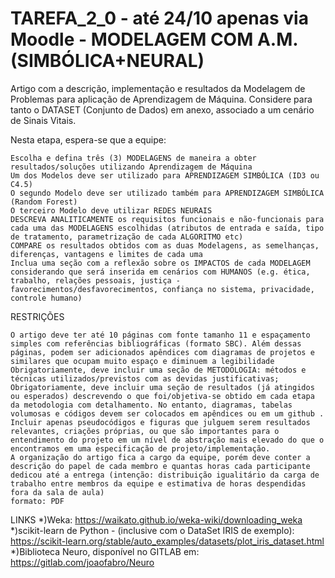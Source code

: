 # TAREFA_2_0 - até 24/10 apenas via Moodle - MODELAGEM COM A.M. (SIMBÓLICA+NEURAL)

Artigo com a descrição, implementação e resultados da Modelagem de Problemas para aplicação de Aprendizagem de Máquina.
Considere para tanto o DATASET (Conjunto de Dados) em anexo, associado a um cenário de Sinais Vitais.

Nesta etapa, espera-se que a equipe:

    Escolha e defina três (3) MODELAGENS de maneira a obter resultados/soluções utilizando Aprendizagem de Máquina
    Um dos Modelos deve ser utilizado para APRENDIZAGEM SIMBÓLICA (ID3 ou C4.5)
    O segundo Modelo deve ser utilizado também para APRENDIZAGEM SIMBÓLICA (Random Forest)
    O terceiro Modelo deve utilizar REDES NEURAIS
    DESCREVA ANALITICAMENTE os requisitos funcionais e não-funcionais para cada uma das MODELAGENS escolhidas (atributos de entrada e saída, tipo de tratamento, parametrização de cada ALGORITMO etc)
    COMPARE os resultados obtidos com as duas Modelagens, as semelhanças, diferenças, vantagens e limites de cada uma
    Inclua uma seção com a reflexão sobre os IMPACTOS de cada MODELAGEM considerando que será inserida em cenários com HUMANOS (e.g. ética, trabalho, relações pessoais, justiça - favorecimentos/desfavorecimentos, confiança no sistema, privacidade, controle humano)


RESTRIÇÕES

    O artigo deve ter até 10 páginas com fonte tamanho 11 e espaçamento simples com referências bibliográficas (formato SBC). Além dessas páginas, podem ser adicionados apêndices com diagramas de projetos e similares que ocupam muito espaço e diminuem a legibilidade
    Obrigatoriamente, deve incluir uma seção de METODOLOGIA: métodos e técnicas utilizados/previstos com as devidas justificativas;
    Obrigatoriamente, deve incluir uma seção de resultados (já atingidos ou esperados) descrevendo o que foi/objetiva-se obtido em cada etapa da metodologia com detalhamento. No entanto, diagramas, tabelas volumosas e códigos devem ser colocados em apêndices ou em um github .
    Incluir apenas pseudocódigos e figuras que julguem serem resultados relevantes, criações próprias, ou que são importantes para o entendimento do projeto em um nível de abstração mais elevado do que o encontramos em uma especificação de projeto/implementação.
    A organização do artigo fica a cargo da equipe, porém deve conter a descrição do papel de cada membro e quantas horas cada participante dedicou até a entrega (intenção: distribuição igualitário da carga de trabalho entre membros da equipe e estimativa de horas despendidas fora da sala de aula)
    formato: PDF

LINKS
   *)Weka: https://waikato.github.io/weka-wiki/downloading_weka 
   *)scikit-learn de Python - (inclusive com o DataSet IRIS de exemplo): https://scikit-learn.org/stable/auto_examples/datasets/plot_iris_dataset.html
   *)Biblioteca Neuro, disponível no GITLAB em: https://gitlab.com/joaofabro/Neuro
